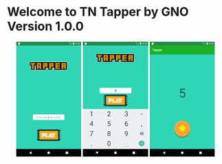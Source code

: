 # Welcome to TN Tapper by GNO Version 1.0.0



<div align="center">
<img  src="https://github.com/Gnoyoyo/TN_Tapper_HW_3/blob/master/Screenshot/1.PNG" width="30%">
<img  src="https://github.com/Gnoyoyo/TN_Tapper_HW_3/blob/master/Screenshot/2.PNG" width="30%">
<img  src="https://github.com/Gnoyoyo/TN_Tapper_HW_3/blob/master/Screenshot/3.PNG" width="30%">
</div>
